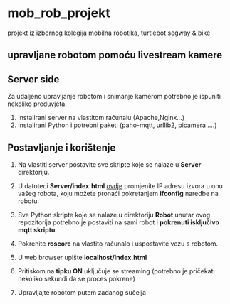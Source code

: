 # mob_rob_projekt
projekt iz izbornog kolegija mobilna robotika, turtlebot segway &amp; bike

## upravljane robotom pomoću livestream kamere


## Server side

Za udaljeno upravljanje robotom i snimanje kamerom potrebno je ispuniti nekoliko preduvjeta.

1. Instalirani server na vlastitom računalu (Apache,Nginx...)
2. Instalirani Python i  potrebni paketi (paho-mqtt, urllib2, picamera ....)

## Postavljanje i korištenje


1. Na vlastiti server postavite sve skripte koje se nalaze u **Server** direktoriju.
2. U datoteci **Server/index.html** [ovdje](https://github.com/Tnegulic/mob_rob_projekt/blob/d31d4b147c177be9289adc4c5960097e644e68d6/Server/index.html#L105) promjenite IP adresu izvora u onu vašeg robota, koju možete pronaći pokretanjem **ifconfig** naredbe na robotu.
3. Sve Python skripte koje se nalaze u direktoriju **Robot** unutar ovog repozitorija potrebno je postaviti na sami robot i **pokrenuti isključivo mqtt skriptu**.

4. Pokrenite **roscore** na vlastito računalo i uspostavite vezu s robotom.
5. U web browser upište **localhost/index.html**
6. Pritiskom na **tipku ON** uključuje se streaming (potrebno je pričekati nekoliko sekundi da se proces pokrene)
7. Upravljajte robotom putem zadanog sučelja

